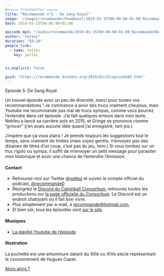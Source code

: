 ```yaml
---
#===== frontmatter =====
title: "Recommandé n°5 - De Sang Royal"
image: "/images/recommande/thumbnail/2019-03-15T00-00-00-01-00_Recommandn5DeSangRoyal.jpg"
date: 2019-03-15T00:00:00+01:00

episode_mp3: "/audio/recommande/2019-03-15T00-00-00-01-00_Recommandn5DeSangRoyal.mp3"
author: "Yattoz"
duration: "58:20"
people_link: 
  - name: Yattoz
    key: yattoz


is_explicit: false

guid: "https://recommande.duckdns.org/2019/03/15/episode05.html"
---
```


<PodcastHeader/>

<!-- ECRIRE LA DESCRIPTION DE L'EPISODE SOUS CETTE LIGNE -->


 Episode 5: De Sang Royal 

<p>Un nouvel épisode avec un peu de diversité, merci pour toutes vos recommandations ! Je commence à avoir des trucs vraiment cheulous, mais Youtube me recommande pas mal de trucs sympas, comme vous pourrez l’entendre dans cet épisode. J’ai fait quelques erreurs dans mon texte, Nekfeu a lancé sa carrière solo en 2015, et Gringe se prononce comme “grincer” (j’en avais aucune idée quand j’ai enregistré, tant pis.)</p>

<p>J’espère que ça vous plaira ! Je prends toujours les suggestions tout le temps, sans vraiment de limites (mais soyez gentils, n’envoyez pas des dizaines de titres d’un coup, c’est pas du jeu, hein.) Si vous tombez sur un truc rigolo ou sympa, il suffit de m’envoyer un petit message pour parasiter mon historique et avoir une chance de l’entendre l’émission.</p>

<h4>Contact</h4>

<ul>
  <li>Retrouvez-moi sur Twitter <a href="https://twitter.com/yattoz" rel="nofollow">@yattoz</a> et suivez le compte officiel du podcast, <a href="https://twitter.com/recommande0" rel="nofollow">@recommande0</a></li>
  <li>Rejoignez le <a href="https://discord.gg/4RnA9v7" rel="nofollow">Discord du Calvinball Consortium</a>, retrouvez toutes les productions sur <a href="https://calvinballradio.wordpress.com/" rel="nofollow">la page officielle du Consortium</a>. Le Discord est un endroit chatoyant où il fait bon vivre.</li>
  <li>Plus simplement par e-mail, à <a href="mailto:recommande@hotmail.com" rel="nofollow">recommande@hotmail.com</a>,</li>
  <li>Et bien sûr, tous les épisodes sont <a href="https://recommande.duckdns.org" rel="nofollow">sur le site</a>.</li>
</ul>

<h4>Musiques</h4>

<ul>
  <li><a href="https://www.youtube.com/playlist?list=PLNjXbZkItxtYDJqxUxhdIQ5OWszmqBQoC" rel="nofollow">La playlist Youtube de l’épisode</a></li>
</ul>

<h4>Illustration</h4>

<p>La pochette est une enluminure datant du XIIIe ou XIVe siècle représentant le couronnement de Hugues Capet.</p>

<p><a href="https://www.youtube.com/watch?v=UMlLcjpzzjc" rel="nofollow">Alors alors ?</a></p>


